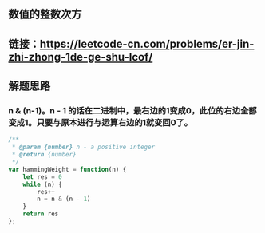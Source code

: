 ## 数值的整数次方
## 链接：https://leetcode-cn.com/problems/er-jin-zhi-zhong-1de-ge-shu-lcof/
## 解题思路
### n & (n-1)。n - 1 的话在二进制中，最右边的1变成0，此位的右边全部变成1。只要与原本进行与运算右边的1就变回0了。
```js
/**
 * @param {number} n - a positive integer
 * @return {number}
 */
var hammingWeight = function(n) {
    let res = 0
    while (n) {
        res++
        n = n & (n - 1)
    }
    return res
};
```